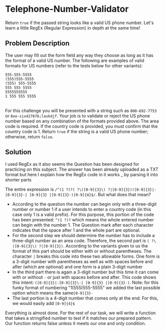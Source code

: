 # Telephone-Number-Validator
Return <code>true</code> if the passed string looks like a valid US phone number. Let's learn a little RegEx (Regular Expression) in depth at the same time!

<h2>Problem Description</h2>
<p>The user may fill out the form field any way they choose as long as it has the format of a valid US number. The following are examples of valid formats for US numbers (refer to the tests below for other variants):</p>
<code>555-555-5555
(555)555-5555
(555) 555-5555
555 555 5555
5555555555
1 555 555 5555
</code>
<br>
<p>For this challenge you will be presented with a string such as <code>800-692-7753</code> or <code>8oo-six427676;laskdjf</code>. Your job is to validate or reject the US phone number based on any combination of the formats provided above. The area code is required. If the country code is provided, you must confirm that the country code is 1. Return <code>true</code> if the string is a valid US phone number; otherwise, return <code>false</code>.</p>

<h2>Solution</h2>
<p>I used RegEx as it also seems the Question has been designed for practicing on this subject. The answer has been already uploaded as a TXT format but here I explain how the RegEx code in it works _ by parsing it into shorter parts</p>
<p>The entire expression is <code>/^(1 ?)?( ?\([0-9]{3}\) ?|[0-9]{3})([0-9]{3}|-[0-9]{3}-| [0-9]{3} |[0-9]{3}-)[0-9]{4}$/</code>. But what does that mean?</p>
<ul>
  <li>According to the question the number can begin only with a three-digit number or number 1 if a user intends to enter a country code (in this case only 1 is a valid prefix). For this purpose, this portion of the code has been presented: <code>^(1 ?)?</code> which means the whole entered number can begin with the number 1. The Question mark after each character indicates that the space after 1 and the whole part are optional.</li>
  <li> For the second step we should determine the number has to include a three-digit number as an area code. Therefore, the second part is <code>( ?\([0-9]{3}\) ?|[0-9]{3})</code>. According to the variants given to us the format of this part should be either with or without parentheses. The character <code>|</code> breaks this code into these two allowable forms. One form is a 3-digit number with parentheses as well as with spaces before and after (which are optional) and one form is a plain 3-digit number</li>
  <li>In the third part there is again a 3-digit number but this time it can come with or without <code>-</code> or just with spaces before and after. This code shows this intent: <code>([0-9]{3}|-[0-9]{3}\-| [0-9]{3} |[0-9]{3}-)</code>. Note: for this funky format of numbering "1(555)555-5555" we added the last possible option which means the same<code>[0-9]{3}-</code></li>
  <li>The last portion is a 4-digit number that comes only at the end. For this, we would easily add <code>[0-9]{4}$</code></li>
</ul>

<p>Everything is almost done. For the rest of our task, we will write a function that takes a stringified number to test if it matches our prepared pattern. Our function returns false unless it meets our one and only condition.</p>
